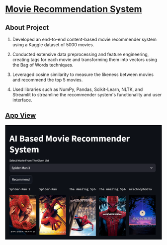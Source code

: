 
# [Movie Recommendation System](https://movierecommendationsystem-xe6tddaqlerxgfcnxruzyj.streamlit.app/)

## About Project

1. Developed an end-to-end content-based movie recommender system using a Kaggle dataset of 5000 movies.

2. Conducted extensive data preprocessing and feature engineering, creating tags for each movie and transforming them into vectors using the Bag of Words techniques.
 
3. Leveraged cosine similarity to measure the likeness between movies and recommend the top 5 movies.

4. Used libraries such as NumPy, Pandas, Scikit-Learn, NLTK, and Streamlit to streamline the recommender system's functionality and user interface. 





## [App View](https://movierecommendationsystem-xe6tddaqlerxgfcnxruzyj.streamlit.app/)

![(https://movierecommendationsystem-xe6tddaqlerxgfcnxruzyj.streamlit.app/)](app_interface.png)


